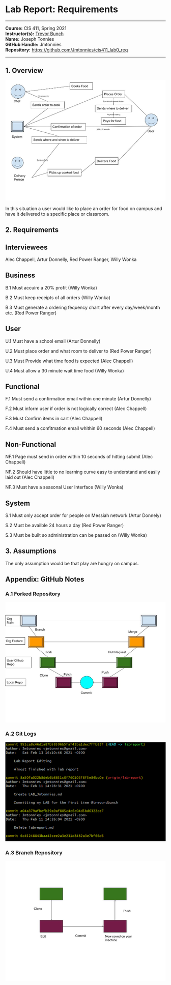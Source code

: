 # Lab Report: Requirements
___
**Course:** CIS 411, Spring 2021  
**Instructor(s):** [Trevor Bunch](https://github.com/trevordbunch)  
**Name:** Joseph Tonnies  
**GitHub Handle:** Jmtonnies  
**Repository:** https://github.com/Jmtonnies/cis411_lab0_req
___

## 1. Overview

![Use Case Diagram](/assets/Campus_Delivery.jpg) 

In this situation a user would like to place an order for food on campus and have it delivered to a specific place or classroom. 

## 2. Requirements

Interviewees 
-
Alec Chappell, Artur Donnelly, Red Power Ranger, Willy Wonka

Business 
-
B.1 Must accuire a 20% profit (Willy Wonka)

B.2 Must keep receipts of all orders (Willy Wonka)

B.3 Must generate a ordering fequency chart after every day/week/month etc. (Red Power Ranger)

User 
-
U.1 Must have a school email (Artur Donnelly)

U.2 Must place order and what room to deliver to (Red Power Ranger)

U.3 Must Provide what time food is expected (Alec Chappell)

U.4 Must allow a 30 minute wait time food (Willy Wonka)

Functional
- 
F.1 Must send a confirmation email within one minute (Artur Donnelly)

F.2 Must inform user if order is not logically correct (Alec Chappell)

F.3 Must Confirm items in cart (Alec Chappell)

F.4 Must send a confitmation email whithin 60 seconds (Alec Chappell)

Non-Functional
-
NF.1 Page must send in order within 10 seconds of hitting submit (Alec Chappell)

NF.2 Should have little to no learning curve easy to understand and easily laid out (Alec Chappell)

NF.3 Must have a seasonal User Interface (Willy Wonka)

System
- 
S.1 Must only accept order for people on Messiah network (Artur Donnely)

S.2 Must be availble 24 hours a day (Red Power Ranger)

S.3 Must be built so administration can be passed on (Willy Wonka)
## 3. Assumptions
The only assumption would be that play are hungry on campus.

## Appendix: GitHub Notes

### A.1 Forked Repository

![Relationship Diagram](/assets/Repo_Draw.jpg) 

### A.2 Git Logs
![git log output](/assets/Output.png) 

### A.3 Branch Repository
![Realtionship](/assets/Main_Feature.jpg) 
